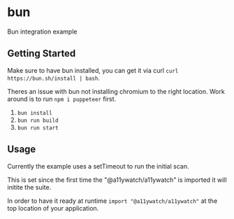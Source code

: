 # bun

Bun integration example

## Getting Started

Make sure to have bun installed, you can get it via curl `curl https://bun.sh/install | bash`.

Theres an issue with bun not installing chromium to the right location. Work around is to run
`npm i puppeteer` first.

1. `bun install`
1. `bun run build`
1. `bun run start`

## Usage

Currently the example uses a setTimeout to run the initial scan.

This is set since the first time the "@a11ywatch/a11ywatch" is imported it will initite the suite.

In order to have it ready at runtime `import "@a11ywatch/a11ywatch"` at the top location of your application.
